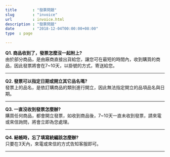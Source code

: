```yaml
---
title       : "發票問題"
slug        : "invoice"
url         : invoice.html
description : "發票問題"
date        : "2018-12-04T00:00:00+08:00"
type  : page

---
```

<p>
<b>Q1. 商品收到了，發票怎麼沒一起附上?</b><br>
由於部分商品，是由廠商直接出貨給您，讓您可在最短的時間內，收到購買的商品，因此發票將會在7~10天，以掛號的方式，寄送給您。
</p>
<hr>
<p>
<b>Q2. 發票可以指定日期或開立其它品名嗎?</b><br>
發票上的品名，是依訂購商品的類別進行開立，因此無法指定開立的品項品名與日期。
</p>
<hr>
<p>
<b>Q3. 一直沒收到發票怎麼辦?</b><br>
購買任何商品，都會開立發票，如收到商品後，7~10天一直未收到發票，請來電或來信詢問，將會立即為您處理。
</p>
<hr>
<p>
<b>Q4. 結帳時，忘了填寫統編該怎麼辦?</b><br>
只要在3天內，來電或來信的方式告知客服即可。
</p>
<hr>


